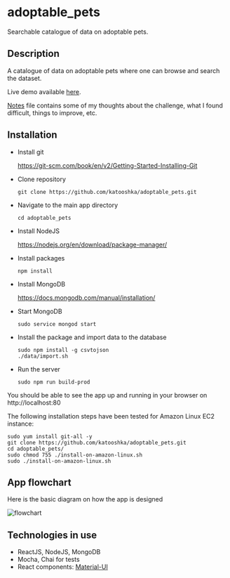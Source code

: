 # adoptable_pets
Searchable catalogue of data on adoptable pets.

## Description

A catalogue of data on adoptable pets where one can browse and search the dataset. 

Live demo available [here](http://ec2-35-178-39-97.eu-west-2.compute.amazonaws.com/).

[Notes](https://github.com/katooshka/adoptable_pets/blob/master/notes.md) file contains some of my thoughts about the challenge, what I found difficult, things to improve, etc.

## Installation

* Install git
  
  https://git-scm.com/book/en/v2/Getting-Started-Installing-Git

* Clone repository

  `git clone https://github.com/katooshka/adoptable_pets.git`

* Navigate to the main app directory

  `cd adoptable_pets`

* Install NodeJS

  https://nodejs.org/en/download/package-manager/

* Install packages

  `npm install`

* Install MongoDB

  https://docs.mongodb.com/manual/installation/

* Start MongoDB

  `sudo service mongod start`
* Install the package and import data to the database

  ```
  sudo npm install -g csvtojson
  ./data/import.sh
  ```
* Run the server

  `sudo npm run build-prod`

You should be able to see the app up and running in your browser on http://localhost:80

The following installation steps have been tested for Amazon Linux EC2 instance:

  ```
  sudo yum install git-all -y
  git clone https://github.com/katooshka/adoptable_pets.git
  cd adoptable_pets/
  sudo chmod 755 ./install-on-amazon-linux.sh
  sudo ./install-on-amazon-linux.sh
  ```
  
## App flowchart
Here is the basic diagram on how the app is designed

![flowchart](https://user-images.githubusercontent.com/14299978/38213121-0d1d0d9a-36b8-11e8-9a98-75dbc6db7ac1.png)

## Technologies in use
* ReactJS, NodeJS, MongoDB
* Mocha, Chai for tests
* React components: [Material-UI](http://www.material-ui.com/)



